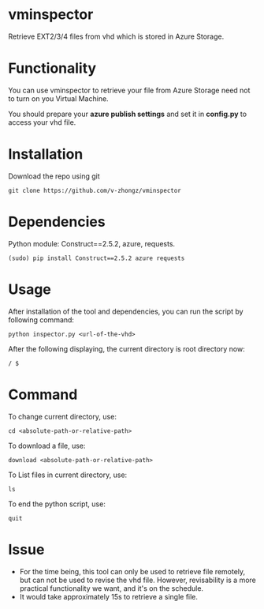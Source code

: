 # vminspector
Retrieve EXT2/3/4 files from vhd which is stored in Azure Storage.

Functionality
==========
You can use vminspector to retrieve your file from Azure Storage need not to turn on you Virtual Machine.    

You should prepare your **azure publish settings** and set it in **config.py** to access your vhd file.

Installation
============
Download the repo using git

	git clone https://github.com/v-zhongz/vminspector

Dependencies
============

Python module: Construct==2.5.2, azure, requests.    

    (sudo) pip install Construct==2.5.2 azure requests

Usage
=====
After installation of the tool and dependencies, you can run the script by following command:

    python inspector.py <url-of-the-vhd>

After the following displaying, the current directory is root directory now:

	/ $ 
	
Command
=====
To change current directory, use:

	cd <absolute-path-or-relative-path>
	
To download a file, use:

	download <absolute-path-or-relative-path>
	
To List files in current directory, use:

	ls

To end the python script, use:

	quit
	
Issue
=====
- For the time being, this tool can only be used to retrieve file remotely, but can not be used to revise the vhd file. However, revisability is a more practical functionality we want, and it's on the schedule.
- It would take approximately 15s to retrieve a single file.
